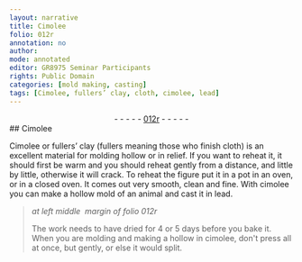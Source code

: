 ```yaml
---
layout: narrative
title: Cimolee
folio: 012r
annotation: no
author:
mode: annotated
editor: GR8975 Seminar Participants
rights: Public Domain
categories: [mold making, casting]
tags: [Cimolee, fullers’ clay, cloth, cimolee, lead]
---
```


 <div class="folio" align="center">- - - - - <a href="http://gallica.bnf.fr/ark:/12148/btv1b10500001g/f29.image" target="_blank">012r</a> - - - - - </div> 
##  <span class="material">Cimolee</span> 

 
 <span class="activity"></span> <span class="activity"></span>  <span class="material">Cimolee</span> or <span class="material"><span class="profession">fullers</span>’ clay</span> (<span class="profession">fullers</span> meaning those who finish <span class="material">cloth</span>) is an excellent material for molding hollow or in relief. If you want to reheat it, it should first be warm and you should reheat gently from a distance, and little by little, otherwise it will crack. To reheat the figure put it in a <span class="tool">pot</span> in an <span class="tool">oven</span>, or in a <span class="tool">closed oven</span>. It comes out very smooth, clean and fine. With <span class="material">cimolee</span> you can make a <span class="tool">hollow mold</span> of an <span class="animal">animal</span> and cast it in <span class="material">lead</span>.
 
> *at left middle  margin of folio 012r*
> 
>  <span class="activity"></span> The work needs to have dried for <span class="time">4 or 5 days</span> before you bake it. When you are molding and making a hollow in <span class="material">cimolee</span>, don't press all at once, but gently, or else it would split. 
 